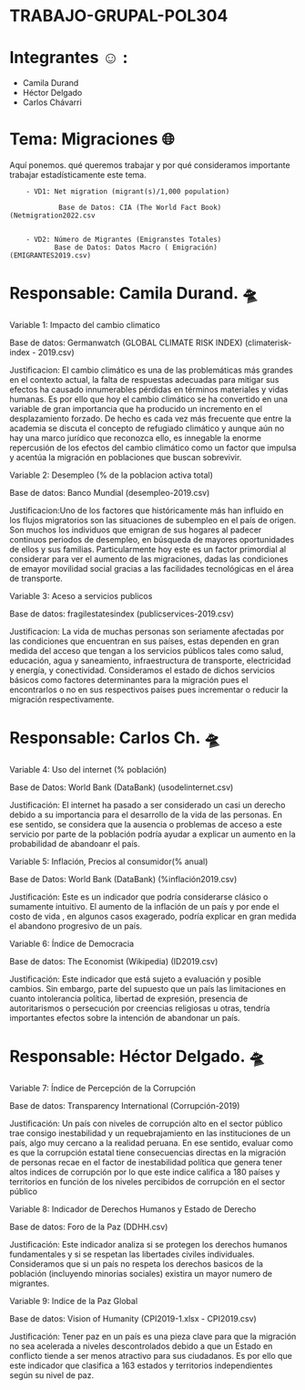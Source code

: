 # TRABAJO-GRUPAL-POL304
# Integrantes :relaxed:	  :
- Camila Durand 
- Héctor Delgado
- Carlos Chávarri

# Tema: Migraciones :globe_with_meridians:

Aquí ponemos. qué queremos trabajar y por qué consideramos importante trabajar estadísticamente este tema.  

                
        
        - VD1: Net migration (migrant(s)/1,000 population)
        
                Base de Datos: CIA (The World Fact Book) (Netmigration2022.csv
                
                
        - VD2: Número de Migrantes (Emigranstes Totales)
               Base de Datos: Datos Macro ( Emigración) (EMIGRANTES2019.csv)   
               
               
        
# Responsable: Camila Durand. 	:flying_saucer:

Variable 1: Impacto del cambio climatico

Base de datos: Germanwatch (GLOBAL CLIMATE RISK INDEX) (climaterisk-index - 2019.csv)

Justificacion: El cambio climático es una de las problemáticas más grandes en el contexto actual, la falta de respuestas adecuadas para mitigar sus efectos ha causado innumerables pérdidas en términos materiales y vidas humanas. Es por ello que hoy el cambio climático se ha convertido en una variable de gran importancia que ha producido un incremento en el desplazamiento forzado. De hecho es cada vez más frecuente que entre la academia se discuta el concepto de refugiado climático y aunque aún no hay una marco jurídico que reconozca ello, es innegable  la enorme repercusión de los efectos del cambio climático como un factor que impulsa y acentúa la migración  en poblaciones que buscan sobrevivir.

Variable 2: Desempleo (% de la poblacion activa total)

Base de datos: Banco Mundial (desempleo-2019.csv)

Justificacion:Uno de los factores que históricamente más han influido en los flujos migratorios son las situaciones de subempleo en el país de origen. Son muchos los individuos que emigran de sus hogares al padecer continuos periodos de desempleo, en búsqueda de mayores oportunidades de ellos y sus familias. Particularmente hoy este es un factor primordial al considerar para ver el aumento de las migraciones, dadas las condiciones de emayor movilidad social gracias a las facilidades tecnológicas en el área de transporte.

Variable 3: Aceso a servicios publicos

Base de datos: fragilestatesindex (publicservices-2019.csv)

Justificacion: La vida de muchas personas son seriamente afectadas por las condiciones que encuentran en sus países, estas dependen en gran medida del acceso que tengan a los servicios públicos tales como salud, educación, agua y saneamiento, infraestructura de transporte, electricidad y energía, y conectividad. Consideramos el estado de dichos servicios básicos como factores determinantes para la migración pues el encontrarlos o no en sus respectivos países pues incrementar o reducir la migración respectivamente. 


# Responsable: Carlos Ch. 	:flying_saucer:
 
 Variable 4:  Uso del internet (% población)
 
 Base de Datos: World Bank (DataBank) (usodelinternet.csv)
 
 Justificación:  El internet ha pasado a ser considerado un casi un derecho debido a su importancia para el desarrollo de la vida de las personas. En ese sentido, 
 se considera que la ausencia o problemas de acceso a este servicio por parte de la población podría ayudar a explicar un aumento en la probabilidad de abandoanr 
 el país. 
 
 Variable 5: Inflación, Precios al consumidor(% anual)

Base de Datos: World Bank (DataBank) (%inflación2019.csv)

Justificación: Este es un indicador que podría considerarse clásico o sumamente intuitivo. El aumento de la inflación de un país y por ende el costo de 
vida , en algunos casos exagerado, podría explicar en gran medida el abandono progresivo de un país. 

Variable 6: Índice de Democracia

Base de datos: The Economist (Wikipedia) (ID2019.csv)

Justificación:  Este indicador que está sujeto a evaluación y posible cambios. Sin embargo, parte del supuesto que un país las limitaciones en cuanto intolerancia política, libertad de expresión, presencia de autoritarismos o persecución por creencias religiosas u otras, tendría importantes efectos sobre la intención de abandonar un país. 

# Responsable: Héctor Delgado. 	:flying_saucer:

Variable 7: Índice de Percepción de la Corrupción

Base de datos: Transparency International (Corrupción-2019)

Justificación: Un país con niveles de corrupción alto en el sector público trae consigo inestabilidad y un requebrajamiento en las instituciones de un país, algo muy cercano a la realidad peruana. En ese sentido, evaluar como es que la corrupción estatal tiene consecuencias directas en la migración de personas recae en el factor de inestabilidad política que genera tener altos indices de corrupción por lo que este indice califica a 180 países y territorios en función de los niveles percibidos de corrupción en el sector público

Variable 8: Indicador de Derechos Humanos y Estado de Derecho

Base de datos: Foro de la Paz (DDHH.csv)

Justificación: Este indicador analiza si se protegen los derechos humanos fundamentales y si se respetan las libertades civiles individuales. Consideramos que si un país no respeta los derechos basicos de la población (incluyendo minorias sociales) existira un mayor numero de migrantes.

Variable 9: Indice de la Paz Global

Base de datos: Vision of Humanity (CPI2019-1.xlsx - CPI2019.csv)

Justificación: Tener paz en un país es una pieza clave para que la migración no sea acelerada a niveles descontrolados debido a que un Estado en conflicto tiende a ser menos atractivo para sus ciudadanos. Es por ello que este indicador que clasifica a 163 estados y territorios independientes según su nivel de paz.
        
